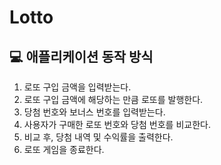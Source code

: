 # Lotto

## 💻 애플리케이션 동작 방식

1. 로또 구입 금액을 입력받는다.
2. 로또 구입 금액에 해당하는 만큼 로또를 발행한다.
3. 당첨 번호와 보너스 번호를 입력받는다.
4. 사용자가 구매한 로또 번호와 당첨 번호를 비교한다.
5. 비교 후, 당첨 내역 및 수익률을 출력한다.
6. 로또 게임을 종료한다.

